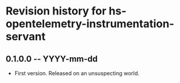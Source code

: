 # Revision history for hs-opentelemetry-instrumentation-servant

## 0.1.0.0 -- YYYY-mm-dd

* First version. Released on an unsuspecting world.
